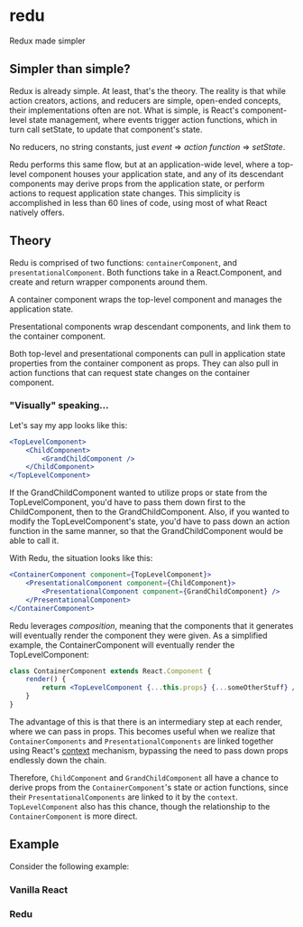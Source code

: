 # redu
Redux made simpler

## Simpler than simple?
Redux is already simple.  At least, that's the theory.  The reality is that while action creators, actions, and reducers 
are simple, open-ended concepts, their implementations often are not.  What is simple, is React's component-level state 
management, where events trigger action functions, which in turn call setState, to update that component's state.  

No reducers, no string constants, just _event_ => _action function_ => _setState_.

Redu performs this same flow, but at an application-wide level, where a top-level component houses your application 
state, and any of its descendant components may derive props from the application state, or perform actions to request 
application state changes.  This simplicity is accomplished in less than 60 lines of code, using most of what React 
natively offers.

## Theory
Redu is comprised of two functions: `containerComponent`, and `presentationalComponent`.
Both functions take in a React.Component, and create and return wrapper components around them.

A container component wraps the top-level component and manages the application state.

Presentational components wrap descendant components, and link them to the container component.

Both top-level and presentational components can pull in application state properties from the container component as props.
They can also pull in action functions that can request state changes on the container component.

### "Visually" speaking...

Let's say my app looks like this:
```jsx harmony
<TopLevelComponent>
    <ChildComponent>
        <GrandChildComponent />
    </ChildComponent>
</TopLevelComponent>
```
If the GrandChildComponent wanted to utilize props or state from the TopLevelComponent, you'd have to pass them down
first to the ChildComponent, then to the GrandChildComponent. Also, if you wanted to modify the TopLevelComponent's
state, you'd have to pass down an action function in the same manner, so that the GrandChildComponent would be able to call
it.

With Redu, the situation looks like this:
```jsx harmony
<ContainerComponent component={TopLevelComponent}>
    <PresentationalComponent component={ChildComponent}>
        <PresentationalComponent component={GrandChildComponent} />
    </PresentationalComponent>
</ContainerComponent>
```
Redu leverages _composition_, meaning that the components that it generates will eventually render the component they were given.
As a simplified example, the ContainerComponent will eventually render the TopLevelComponent:
```jsx harmony
class ContainerComponent extends React.Component {
    render() {
        return <TopLevelComponent {...this.props} {...someOtherStuff} />
    }
}
```
The advantage of this is that there is an intermediary step at each render, where we can pass in props. This becomes useful
when we realize that `ContainerComponents` and `PresentationalComponents` are linked together using React's
[context](https://facebook.github.io/react/docs/context.html) mechanism, bypassing the need to pass down props endlessly
down the chain. 

Therefore, `ChildComponent` and `GrandChildComponent` all have a chance to derive props
from the `ContainerComponent`'s state or action functions, since their `PresentationalComponents` are linked to it by the `context`.
`TopLevelComponent` also has this chance, though the relationship to the `ContainerComponent` is more direct.

## Example
Consider the following example:
### Vanilla React

### Redu
